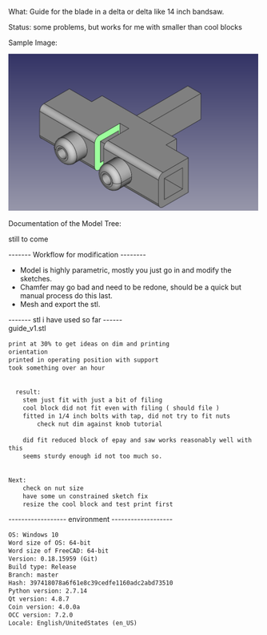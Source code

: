 What:
	Guide for the blade in a delta or delta like 14 inch bandsaw.
  
Status:
	some problems, but works for me with smaller than cool blocks 
 
Sample Image:

  <img src=example_image.png width=500>

Documentation of the Model Tree:

  still to come

------- Workflow for modification	--------
	
*  Model is highly parametric, mostly you just go in and modify the sketches.
*  Chamfer may go bad and need to be redone, should be a quick but manual process do this last.
*  Mesh and export the stl.	
	
------- stl i have used so far ------	
guide_v1.stl

    print at 30% to get ideas on dim and printing
	orientation 
	printed in operating position with support
	took something over an hour
	  
	  
	  result:
		stem just fit with just a bit of filing
		cool block did not fit even with filing ( should file )
		fitted in 1/4 inch bolts with tap, did not try to fit nuts
			check nut dim against knob tutorial
			
		did fit reduced block of epay and saw works reasonably well with this
		seems sturdy enough id not too much so.
		
		
	Next:
		check on nut size
		have some un constrained sketch fix
		resize the cool block and test print first
		
	

 

------------------  environment  -------------------

 
	OS: Windows 10
	Word size of OS: 64-bit
	Word size of FreeCAD: 64-bit
	Version: 0.18.15959 (Git)
	Build type: Release
	Branch: master
	Hash: 397418078a6f61e8c39cedfe1160adc2abd73510
	Python version: 2.7.14
	Qt version: 4.8.7
	Coin version: 4.0.0a
	OCC version: 7.2.0
	Locale: English/UnitedStates (en_US)

